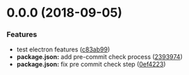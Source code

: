 <a name="0.0.0"></a>
# 0.0.0 (2018-09-05)


### Features

* test electron features ([c83ab99](https://github.com/coding-tool/mund/commit/c83ab99))
* **package.json:** add pre-commit check process ([2393974](https://github.com/coding-tool/mund/commit/2393974))
* **package.json:** fix pre commit check step ([0ef4223](https://github.com/coding-tool/mund/commit/0ef4223))



